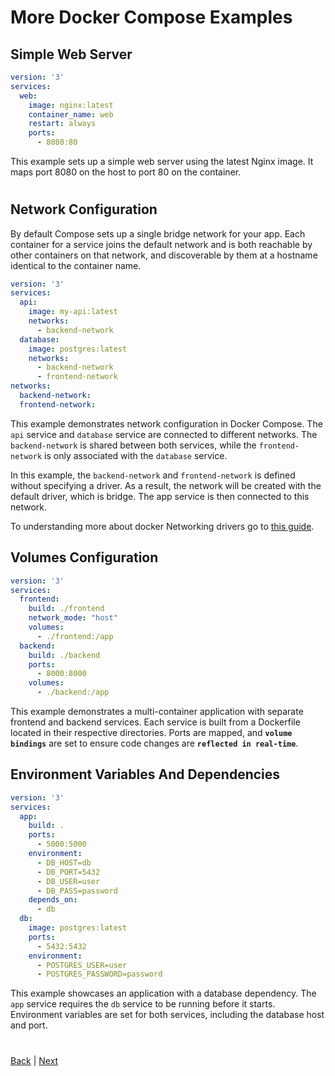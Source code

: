 # More Docker Compose Examples
## Simple Web Server

```yaml
version: '3'
services:
  web:
    image: nginx:latest
    container_name: web
    restart: always
    ports:
      - 8080:80
```

This example sets up a simple web server using the latest Nginx image. It maps port 8080 on the host to port 80 on the container.

#
## Network Configuration

By default Compose sets up a single bridge network for your app. Each container for a service joins the default network and is both reachable by other containers on that network, and discoverable by them at a hostname identical to the container name.

```yaml
version: '3'
services:
  api:
    image: my-api:latest
    networks:
      - backend-network
  database:
    image: postgres:latest
    networks:
      - backend-network
      - frontend-network
networks:
  backend-network:
  frontend-network:
```

This example demonstrates network configuration in Docker Compose. The `api` service and `database` service are connected to different networks. The `backend-network` is shared between both services, while the `frontend-network` is only associated with the `database` service.

In this example, the `backend-network` and `frontend-network` is defined without specifying a driver. As a result, the network will be created with the default driver, which is bridge. The app service is then connected to this network.

To understanding more about docker Networking drivers go to [this guide](https://www.docker.com/blog/understanding-docker-networking-drivers-use-cases/).

## Volumes Configuration

```yaml
version: '3'
services:
  frontend:
    build: ./frontend
    network_mode: "host" 
    volumes:
      - ./frontend:/app
  backend:
    build: ./backend
    ports:
      - 8000:8000
    volumes:
      - ./backend:/app
```

This example demonstrates a multi-container application with separate frontend and backend services. Each service is built from a Dockerfile located in their respective directories. Ports are mapped, and **`volume bindings`** are set to ensure code changes are **`reflected in real-time`**.



## Environment Variables And Dependencies
```yaml
version: '3'
services:
  app:
    build: .
    ports:
      - 5000:5000
    environment:
      - DB_HOST=db
      - DB_PORT=5432
      - DB_USER=user
      - DB_PASS=password
    depends_on:
      - db
  db:
    image: postgres:latest
    ports:
      - 5432:5432
    environment:
      - POSTGRES_USER=user
      - POSTGRES_PASSWORD=password
```

This example showcases an application with a database dependency. The `app` service requires the `db` service to be running before it starts. Environment variables are set for both services, including the database host and port.
#
[Back](./1.%20docker-compose.md) | [Next](../5.%20Practice/docker%20compose.md)